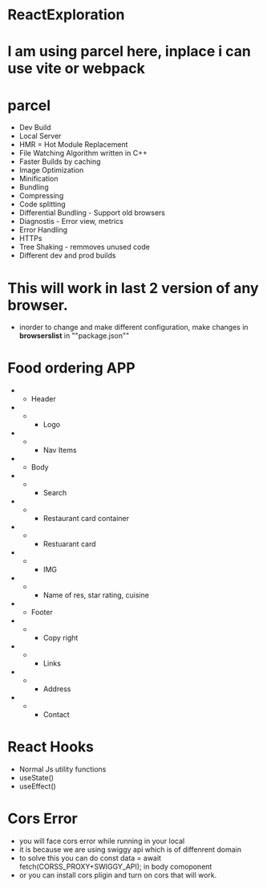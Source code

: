 # ReactExploration

# I am using parcel here, inplace i can use vite or webpack
# parcel
- Dev Build
- Local Server
- HMR = Hot Module Replacement
- File Watching Algorithm written in C++
- Faster Builds by caching
- Image Optimization
- Minification
- Bundling
- Compressing
- Code splitting
- Differential Bundling - Support old browsers
- Diagnostis - Error view, metrics
- Error Handling
- HTTPs
- Tree Shaking - remmoves unused code
- Different dev and prod builds

# This will work in last 2 version of any browser.
- inorder to change and make different configuration, make changes in **browserslist** in ""package.json""

# Food ordering APP

- * Header
- * - Logo
-  * - Nav Items
-  * Body
-  * - Search
-  * - Restaurant card container
-  *  - Restuarant card
-  *   - IMG
-  *   - Name of res, star rating, cuisine
-  * Footer
-  * - Copy right
-  * - Links
-  * - Address
-  * - Contact

# React Hooks
- Normal Js utility functions
- useState()
- useEffect() 


# Cors Error
- you will face cors error while running in your local
- it is because we are using swiggy api which is of diffenrent domain
- to solve this you can do const data = await fetch(CORSS_PROXY+SWIGGY_API); in body comoponent
- or you can install cors pligin and turn on cors that will work.